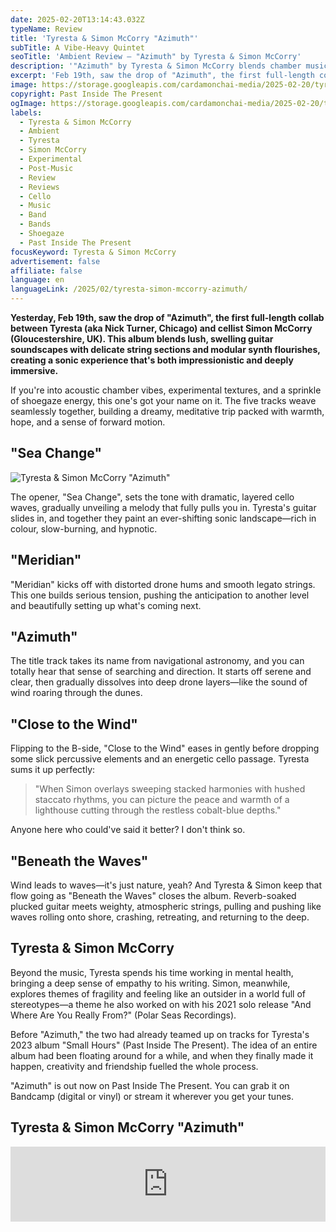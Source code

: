 ```yaml
---
date: 2025-02-20T13:14:43.032Z
typeName: Review
title: 'Tyresta & Simon McCorry "Azimuth"'
subTitle: A Vibe-Heavy Quintet
seoTitle: 'Ambient Review – "Azimuth" by Tyresta & Simon McCorry'
description: '"Azimuth" by Tyresta & Simon McCorry blends chamber music, ambient, and shoegaze. Check out my review on the first full-length coop the two musicians did together!'
excerpt: 'Feb 19th, saw the drop of "Azimuth", the first full-length collab between Tyresta (aka Chicago-based Nick Turner) and cellist Simon McCorry (repping Gloucestershire, UK). This album blends lush, swelling guitar soundscapes with delicate string sections and modular synth flourishes, creating a sonic experience that‘s both impressionistic and deeply immersive.'
image: https://storage.googleapis.com/cardamonchai-media/2025-02-20/tyresta-simon-mccorry-azimuth-soundsvegan-com-jpg-imagine-c8c8a8_c0c49f_1024_768/640.webp
copyright: Past Inside The Present
ogImage: https://storage.googleapis.com/cardamonchai-media/2025-02-20/tyresta-simon-mccorry-azimuth-soundsvegan-com-og-jpg-imagine-c8c8a8_b3ba96_1200_628/640.webp
labels:
  - Tyresta & Simon McCorry
  - Ambient
  - Tyresta
  - Simon McCorry
  - Experimental
  - Post-Music
  - Review
  - Reviews
  - Cello
  - Music
  - Band
  - Bands
  - Shoegaze
  - Past Inside The Present
focusKeyword: Tyresta & Simon McCorry
advertisement: false
affiliate: false
language: en
languageLink: /2025/02/tyresta-simon-mccorry-azimuth/
---
```


**Yesterday, Feb 19th, saw the drop of "Azimuth", the first full-length collab between Tyresta (aka Nick Turner, Chicago) and cellist Simon McCorry (Gloucestershire, UK). This album blends lush, swelling guitar soundscapes with delicate string sections and modular synth flourishes, creating a sonic experience that's both impressionistic and deeply immersive.**

If you're into acoustic chamber vibes, experimental textures, and a sprinkle of shoegaze energy, this one's got your name on it. The five tracks weave seamlessly together, building a dreamy, meditative trip packed with warmth, hope, and a sense of forward motion.

## "Sea Change"

![Tyresta & Simon McCorry "Azimuth"](https://storage.googleapis.com/cardamonchai-media/2025-02-20/tyresta-simon-mccorry-azimuth-album-artwork-soundsvegan-com-jpg-imagine-d8d8b8_9fad84_700_700/640.webp 'Tyresta & Simon McCorry "Azimuth"')

The opener, "Sea Change", sets the tone with dramatic, layered cello waves, gradually unveiling a melody that fully pulls you in. Tyresta's guitar slides in, and together they paint an ever-shifting sonic landscape—rich in colour, slow-burning, and hypnotic.

## "Meridian"

"Meridian" kicks off with distorted drone hums and smooth legato strings. This one builds serious tension, pushing the anticipation to another level and beautifully setting up what's coming next.

## "Azimuth"

The title track takes its name from navigational astronomy, and you can totally hear that sense of searching and direction. It starts off serene and clear, then gradually dissolves into deep drone layers—like the sound of wind roaring through the dunes.

## "Close to the Wind"

Flipping to the B-side, "Close to the Wind" eases in gently before dropping some slick percussive elements and an energetic cello passage. Tyresta sums it up perfectly:

> "When Simon overlays sweeping stacked harmonies with hushed staccato rhythms, you can picture the peace and warmth of a lighthouse cutting through the restless cobalt-blue depths."

Anyone here who could've said it better? I don't think so.

## "Beneath the Waves"

Wind leads to waves—it's just nature, yeah? And Tyresta & Simon keep that flow going as "Beneath the Waves" closes the album. Reverb-soaked plucked guitar meets weighty, atmospheric strings, pulling and pushing like waves rolling onto shore, crashing, retreating, and returning to the deep.

## Tyresta & Simon McCorry

Beyond the music, Tyresta spends his time working in mental health, bringing a deep sense of empathy to his writing. Simon, meanwhile, explores themes of fragility and feeling like an outsider in a world full of stereotypes—a theme he also worked on with his 2021 solo release "And Where Are You Really From?" (Polar Seas Recordings).

Before "Azimuth," the two had already teamed up on tracks for Tyresta's 2023 album "Small Hours" (Past Inside The Present). The idea of an entire album had been floating around for a while, and when they finally made it happen, creativity and friendship fuelled the whole process.

"Azimuth" is out now on Past Inside The Present. You can grab it on Bandcamp (digital or vinyl) or stream it wherever you get your tunes.

## Tyresta & Simon McCorry "Azimuth"

<iframe
  style="border: 0; width: 100%; height: 120px;"
  src="https://bandcamp.com/EmbeddedPlayer/album=278059402/size=large/bgcol=ffffff/linkcol=0687f5/tracklist=false/artwork=small/transparent=true/"
  seamless
>
  <a href="https://pitp.bandcamp.com/album/azimuth">
    Azimuth by Tyresta &amp; Simon McCorry
  </a>
</iframe>
